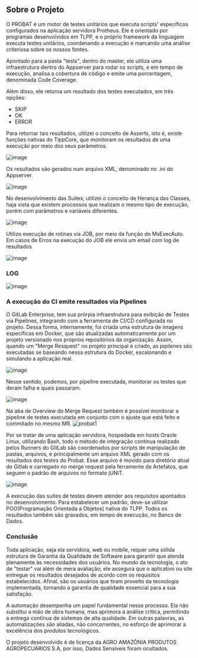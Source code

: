
## Sobre o Projeto
O PROBAT é um motor de testes unitários que executa scripts' específicos configurados na aplicação servidora Protheus. Ele é orientado por programas desenvolvidos em TLPP, e o próprio framework da linguagem executa testes unitários, coordenando a execução e marcando uma análise criteriosa sobre os nossos fontes.

Apontado para a pasta "tests", dentro do master, ele utiliza uma infraestrutura dentro do Appserver para rodar os scripts, e em tempo de execução, analisa a cobertura de código e emite uma porcentagem, denominada Code Coverage. 

Além disso, ele retorna um resultado dos testes executados, em três opções: 
- SKIP
- OK
- ERROR
  
Para retornar tais resultados, utilizei o conceito de Asserts, isto é, existe funções nativas do TlppCore, que monitoram os resultados de uma execução por meio dos seus parâmetros.

![image](https://github.com/KaueSMoraes/readme-probat/assets/126820310/229dc11c-3462-4be9-9851-bce54491e314)

Os resultados são gerados num arquivo XML, denominado no .ini do Appserver.

![image](https://github.com/KaueSMoraes/readme-probat/assets/126820310/9e46adfe-a4eb-4e4f-9d48-105ef45a8f58)

No desenvolvimento das Suites, utilizei o conceito de Herança das Classes, haja vista que existem processos que realizam o mesmo tipo de execução, porém com parâmetros e variáveis diferentes.

![image](https://github.com/KaueSMoraes/readme-probat/assets/126820310/7bc8e152-cbbd-4427-9df3-c55ee7f29784)


Utilizo execução de rotinas via JOB, por meio da função do MsExecAuto. Em casos de Erros na execução do JOB ele envia um email com log de resultados 

![image](https://github.com/KaueSMoraes/readme-probat/assets/126820310/c89fbf8c-0553-4035-a2e1-bd53ed2fca8e)


### LOG

![image](https://github.com/KaueSMoraes/readme-probat/assets/126820310/83e65c88-2ae9-4217-a21d-c2956e2d0959)


### A execução do CI emite resultados via Pipelines

O GitLab Enterprise, tem sua prórpia infraestrutura para exibição de Testes via Pipelines, integrando com a ferramenta de CI/CD configurada no projeto. Dessa forma, internamente, foi criada uma estrutura de imagens específicas em Docker, que são atualizadas automaticamente por um projeto versionado nos próprios repositórios da organização. Assim, quando um "Merge Resquest" no projeto principal é criado, as pipilenes são executadas se baseando nessa estrutura do Docker, escalonando e simulando a aplicação real. 

![image](https://github.com/KaueSMoraes/readme-probat/assets/126820310/0f5794d6-29f2-4045-97a7-c7778e37f693)

Nesse sentido, podemos, por pipeline executada, monitorar os testes que deram falha e quais passaram.

![image](https://github.com/KaueSMoraes/readme-probat/assets/126820310/6a2af8c5-3540-4b13-8688-700a389c506e)

Na aba de Overview do Merge Request também é possível monitorar a pipeline de testes executada em conjunto com o ajuste que está feito e commitado no mesmo MR.
![probat1](https://github.com/KaueSMoraes/readme-probat/assets/126820310/45c247c7-425c-47e8-9d46-9ef66940faac)

Por se tratar de uma aplicação servidora, hospedada em hosts Oracle Linux, utilizando Bash, todo o método de integração contínua realizado pelos Runners do GitLab são coordenados por scripts de manipulação de pastas, arquivos, e principalmente um arquivo XML gerado com os resultados dos testes do Probat. Esse arquivo é movido para diretório atual do Gitlab e carregado no merge request pela ferramente de Artefatos, que seguem o padrão de arquivos no formato jUNIT.

![image](https://github.com/KaueSMoraes/readme-probat/assets/126820310/65797229-2d48-4225-968b-905bb2e8fef8)

A execução das suítes de testes devem atender aos requisitos apontados no desenvolvimento. Para estabelecer um padrão, deve-se utilizar POO(Programação Orientada a Objetos) nativa do TLPP.
Todos os resultados também são gravados, em tempo de execução, no Banco de Dados.

### Conclusão
Toda aplicação, seja ela servidora, web ou mobile, requer uma sólida estrutura de Garantia da Qualidade de Software para garantir que atenda plenamente às necessidades dos usuários. No mundo da tecnologia, o ato de "testar" vai além de mera avaliação; ele assegura que o aplicativo ou site entregue os resultados desejados de acordo com os requisitos estabelecidos. Afinal, são os usuários que tiram proveito da tecnologia implementada, tornando a garantia de qualidade essencial para a sua satisfação.

A automação desempenha um papel fundamental nesse processo. Ela não substitui a mão de obra humana, mas aprimora a análise crítica, permitindo a entrega contínua de sistemas de alta qualidade. Em outras palavras, as automatizações são aliadas, não concorrentes, no esforço de aprimorar a excelência dos produtos tecnológicos.

O projeto desenvolvido é de licença da AGRO AMAZÔNIA PRODUTOS AGROPECUÁRIOS S.A, por isso, 
Dados Sensíveis foram ocultados.
